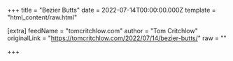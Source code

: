 
+++
title = "Bezier Butts"
date = 2022-07-14T00:00:00.000Z
template = "html_content/raw.html"

[extra]
feedName = "tomcritchlow.com"
author = "Tom Critchlow"
originalLink = "https://tomcritchlow.com/2022/07/14/bezier-butts/"
raw = ""

+++

